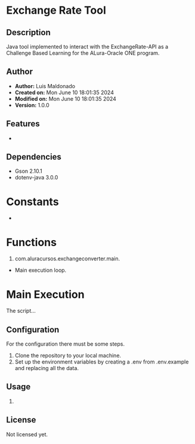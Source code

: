 # Exchange Rate Tool

## Description
Java tool implemented  to interact with the ExchangeRate-API as a 
Challenge Based Learning for the ALura-Oracle ONE program. 


## Author
- **Author:** Luis Maldonado
- **Created on:** Mon June 10 18:01:35 2024
- **Modified on:** Mon June 10 18:01:35 2024
- **Version:** 1.0.0


## Features
- 


## Dependencies
- Gson 2.10.1
- dotenv-java 3.0.0

# Constants
- 


# Functions
1. com.aluracursos.exchangeconverter.main.
- Main execution loop.


# Main Execution
The script...


## Configuration
For the configuration there must be some steps.
1. Clone the repository to your local machine.
2. Set up the environment variables by creating a .env from 
.env.example and replacing all the data.  


## Usage
1. 


## License
Not licensed yet.
